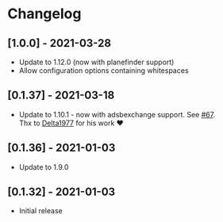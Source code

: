 # Changelog

## [1.0.0] - 2021-03-28

- Update to 1.12.0 (now with planefinder support)
- Allow configuration options containing whitespaces

## [0.1.37] - 2021-03-18

- Update to 1.10.1 - now with adsbexchange support. See [#67](https://github.com/MaxWinterstein/homeassistant-addons/issues/67#).  
  Thx to [Delta1977](https://github.com/Delta1977) for his work ❤️

## [0.1.36] - 2021-01-03

- Update to 1.9.0

## [0.1.32] - 2021-01-03

- Initial release
